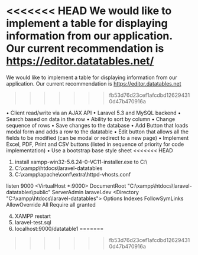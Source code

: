 <<<<<<< HEAD
We would like to implement a table for displaying information from our application. Our current recommendation is https://editor.datatables.net/
=======
We would like to implement a table for displaying information from our application. Our current recommendation is https://editor.datatables.net 
>>>>>>> fb53d76d23cef1afcdbd126294310d47b470916a

• Client read/write via an AJAX API
• Laravel 5.3 and MySQL backend
• Search based on data in the row
• Ability to sort by column
• Change sequence of rows
• Save changes to the database
• Add Button that loads modal form and adds a row to the datatable
• Edit button that allows all the fields to be modified (can be modal or redirect to a new page)
• Implement Excel, PDF, Print and CSV buttons (listed in sequence of priority for code implementation)
• Use a bootstrap base style sheet
<<<<<<< HEAD

1) install xampp-win32-5.6.24-0-VC11-installer.exe to C:\
2) C:\xampp\htdocs\laravel-datatables
3) C:\xampp\apache\conf\extra\httpd-vhosts.conf

listen 9000
<VirtualHost *:9000>
    DocumentRoot "C:\xampp\htdocs\laravel-datatables\public"
    ServerAdmin laravel.dev
    <Directory "C:\xampp\htdocs\laravel-datatables">
        Options Indexes FollowSymLinks
        AllowOverride All
        Require all granted
    </Directory>
</VirtualHost>

4) XAMPP restart
5) laravel-test.sql
6) localhost:9000/datatable1
=======
>>>>>>> fb53d76d23cef1afcdbd126294310d47b470916a
